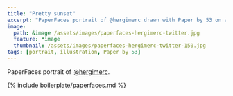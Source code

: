 ```yaml
---
title: "Pretty sunset"
excerpt: "PaperFaces portrait of @hergimerc drawn with Paper by 53 on an iPad."
image: 
  path: &image /assets/images/paperfaces-hergimerc-twitter.jpg 
  feature: *image
  thumbnail: /assets/images/paperfaces-hergimerc-twitter-150.jpg
tags: [portrait, illustration, Paper by 53]
---
```


PaperFaces portrait of [@hergimerc](http://twitter.com/hergimerc).

{% include boilerplate/paperfaces.md %}
